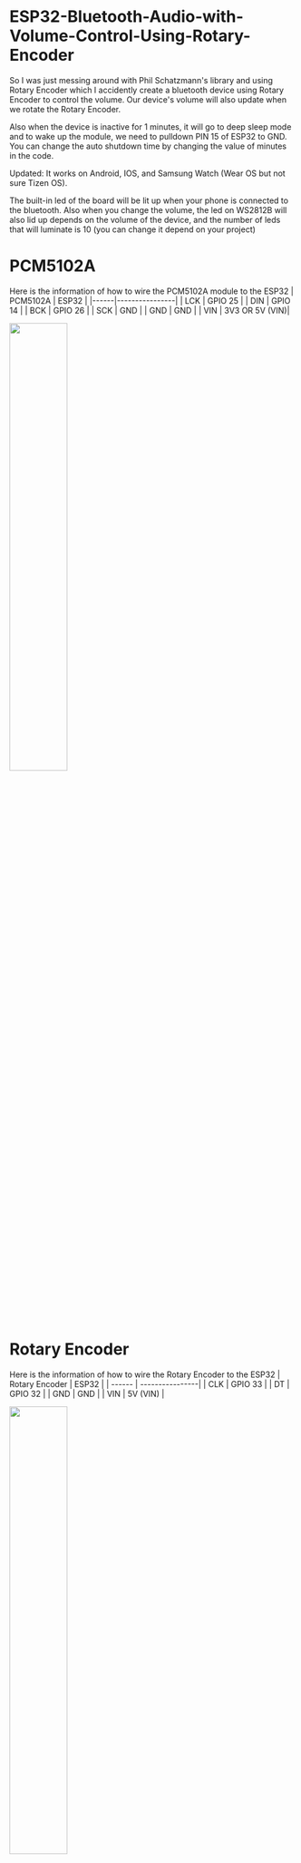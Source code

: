 # ESP32-Bluetooth-Audio-with-Volume-Control-Using-Rotary-Encoder
So I was just messing around with Phil Schatzmann's library and using Rotary Encoder which I accidently create a bluetooth device using Rotary Encoder to control the volume. Our device's volume will also update when we rotate the Rotary Encoder.

Also when the device is inactive for 1 minutes, it will go to deep sleep mode and to wake up the module, we need to pulldown PIN 15 of ESP32 to GND. You can change the auto shutdown time by changing the value of minutes in the code. 

Updated: It works on Android, IOS, and Samsung Watch (Wear OS but not sure Tizen OS). 

The built-in led of the board will be lit up when your phone is connected to the bluetooth. Also when you change the volume, the led on WS2812B will also lid up depends on the volume of the device, and the number of leds that will luminate is 10 (you can change it depend on your project)

# PCM5102A
Here is the information of how to wire the PCM5102A module to the ESP32
| PCM5102A  | ESP32 |
|------|----------------|
| LCK | GPIO 25 |
| DIN | GPIO 14 |
| BCK | GPIO 26 |
| SCK | GND |
| GND | GND |
| VIN | 3V3 OR 5V (VIN)|

<img src="https://user-images.githubusercontent.com/72125448/213976186-991fbb73-26de-42e9-9aea-8901ce2a2613.jpg" width=45% height=45%>

# Rotary Encoder
Here is the information of how to wire the Rotary Encoder to the ESP32
| Rotary Encoder  | ESP32 |
| ------ | ----------------|
| CLK | GPIO 33 |
| DT | GPIO 32 |
| GND | GND |
| VIN | 5V (VIN) |

<img src="https://user-images.githubusercontent.com/72125448/213977013-4a5b1336-3c5c-4319-94e6-383daaa219d4.jpg" width=45% height=45%>

# WS2812B Led Strip
Here is the information of how to wire the WS2812B Led Strip to the ESP32
| WS2812B | ESP32
| V+ | VIN (5V) or 3.3V |
| Data In | GPIO 18 |
| GND | GND |

<img src="https://user-images.githubusercontent.com/72125448/217063951-24d0d14b-80ca-4c57-81b6-0bb9044d79c7.jpg" width=45% height=45%>

# Library Requirement
https://github.com/pschatzmann/ESP32-A2DP
https://learn.adafruit.com/adafruit-neopixel-uberguide/arduino-library-installation
# LICENSE
MIT LICENSED

